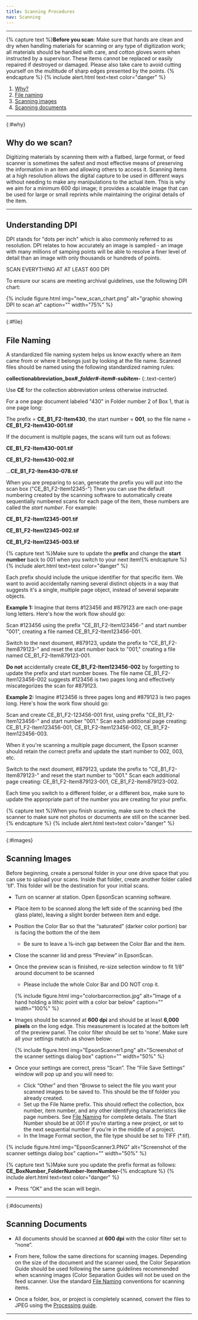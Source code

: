 ```yaml
---
title: Scanning Procedures
nav: Scanning
---
```


-------------------

{% capture text %}**Before you scan**:
Make sure that hands are clean and dry when handling materials for scanning or any type of digitization work; all materials should be handled with care, and cotton gloves worn when instructed by a supervisor. These items cannot be replaced or easily repaired if destroyed or damaged. Please also take care to avoid cutting yourself on the multitude of sharp edges presented by the points. {% endcapture %}
{% include alert.html text=text color="danger" %}

1. [Why?](#why)
2. [File naming](#file)
3. [Scanning images](#images)
4. [Scanning documents](#documents)

-----------

{:#why}
## Why do we scan?

Digitizing materials by scanning them with a flatbed, large format, or feed scanner is sometimes the safest and most effective means of preserving the information in an item and allowing others to access it. Scanning items at a high resolution allows the digital capture to be used in different ways without needing to make any manipulations to the actual item. This is why we aim for a minimum 600 dpi image; it provides a scalable image that can be used for large or small reprints while maintaining the original details of the item.

-----------

## Understanding DPI

DPI stands for "dots per inch" which is also commonly referred to as resolution. DPI relates to how accurately an image is sampled - an image with many millions of samping points will be able to resolve a finer level of detail than an image with only thousands or hundreds of points.

SCAN EVERYTHING AT AT LEAST 600 DPI

To ensure our scans are meeting archival guidelines, use the following DPI chart:

{% include figure.html img="new_scan_chart.png" alt="graphic showing DPI to scan at" caption="" width="75%" %}

-----------

{:#file}
## File Naming

A standardized file naming system helps us know exactly where an item came from or where it belongs just by looking at the file name. Scanned files should be named using the following standardized naming rules:

**collectionabbreviation_box#__folder#-item#-subitem_-**
{:.text-center}

Use **CE** for the collection abbreviation unless otherwise instructed.

For a one page document labeled "430" in Folder number 2 of Box 1, that is one page long:

The prefix = **CE_B1_F2-Item430**, the start number = **001**, so the file name = **CE_B1_F2-Item430-001.tif**

If the document is multiple pages, the scans will turn out as follows:

**CE_B1_F2-Item430-001.tif**

**CE_B1_F2-Item430-002.tif**

...**CE_B1_F2-Item430-078.tif**

When you are preparing to scan, generate the prefix you will put into the scan box ("CE_B1_F2-Item12345-") Then you can use the default numbering created by the scanning software to automatically create sequentially numbered scans for each page of the item, these numbers are called the *start number*. For example:

**CE_B1_F2-Item12345-001.tif**

**CE_B1_F2-Item12345-002.tif**

**CE_B1_F2-Item12345-003.tif**

{% capture text %}Make sure to update the **prefix** and change the **start number** back to 001 when you switch to your next item!{% endcapture %}
{% include alert.html text=text color="danger" %} 

Each prefix should include the unique identifier for that specific item. We want to avoid accidentally naming several distinct objects in a way that suggests it's a single, multiple page object, instead of several separate objects. 

**Example 1:** Imagine that items #123456 and #879123 are each one-page long letters. Here's how the work flow should go:

Scan #123456 using the prefix "CE_B1_F2-Item123456-" and start number "001", creating a file named CE_B1_F2-Item123456-001.

Switch to the next doument, #879123, update the prefix to "CE_B1_F2-Item879123-" and reset the start number back to "001," creating a file named CE_B1_F2-Item879123-001.

**Do not** accidentally create **CE_B1_F2-Item123456-002** by forgetting to update the prefix and start number boxes. The file name CE_B1_F2-Item123456-002 suggests #123456 is two pages long and effectively miscategorizes the scan for #879123.

**Example 2:** Imagine #123456 is three pages long and #879123 is two pages long. Here's how the work flow should go:

Scan and create CE_B1_F2-123456-001 first, using prefix "CE_B1_F2-Item123456-" and start number "001." 
Scan each additional page creating: 
CE_B1_F2-Item123456-001, 
CE_B1_F2-Item123456-002, 
CE_B1_F2-Item123456-003.  

When it you're scanning a multiple page document, the Epson scanner should retain the correct prefix and update the start number to 002, 003, etc.

Switch to the next doument, #879123, update the prefix to "CE_B1_F2-Item879123-" and reset the start number to "001." Scan each additional page creating: 
CE_B1_F2-Item879123-001, 
CE_B1_F2-Item879123-002.

Each time you switch to a different folder, or a different box, make sure to update the appropriate part of the number you are creating for your prefix.

{% capture text %}When you finish scanning, make sure to check the scanner to make sure not photos or documents are still on the scanner bed.{% endcapture %}
{% include alert.html text=text color="danger" %}

------------

{:#images}
## Scanning Images

Before beginning, create a personal folder in your one drive space that you can use to upload your scans. Inside that folder, create another folder called 'tif'. This folder will be the destination for your initial scans.

- Turn on scanner at station. Open EpsonScan scanning software. 

- Place item to be scanned along the left side of the scanning bed (the glass plate), leaving a slight border between item and edge. 

- Position the Color Bar so that the “saturated” (darker color portion) bar is facing the bottom the of the item
    - Be sure to leave a ⅛-inch gap between the Color Bar and the item.

- Close the scanner lid and press “Preview” in EpsonScan. 

- Once the preview scan is finished, re-size selection window to fit 1/8” around document to be scanned
    - Please include the whole Color Bar and DO NOT crop it. 

    {% include figure.html img="colorbarcorrection.jpg" alt="Image of a hand holding a lithic point with a color bar below" caption="" width="100%" %}

- Images should be scanned at **600 dpi** and should be at least **6,000 pixels** on the long edge. This measurement is located at the bottom left of the preview panel. The color filter should be set to ‘none’. Make sure all your settings match as shown below:

    {% include figure.html img="EpsonScanner1.png" alt="Screenshot of the scanner settings dialog box" caption="" width="50%" %}

- Once your settings are correct, press “Scan”. The “File Save Settings” window will pop up and you will need to:
    - Click “Other” and then “Browse to select the file you want your scanned images to be saved to. This should be the tif folder you already created.
    - Set up the File Name prefix. This should reflect the collection, box number, item number, and any other identifying characteristics like page numbers. See [File Naming](https://uidaholib.github.io/dds-student-workflow/content/1-scanning.html#file) for complete details. The Start Number should be at 001 if you’re starting a new project, or set to the next sequential number if you’re in the middle of a project. 
    - In the Image Format section, the file type should be set to TIFF (*.tif).

{% include figure.html img="EpsonScanner3.PNG" alt="Screenshot of the scanner settings dialog box" caption="" width="50%" %}

{% capture text %}Make sure you update the prefix format as follows: **CE_BoxNumber_FolderNumber-ItemNumber-**{% endcapture %}
{% include alert.html text=text color="danger" %}

- Press “OK” and the scan will begin. 

-------------

{:#documents}
## Scanning Documents

- All documents should be scanned at **600 dpi** with the color filter set to “none”. 

- From here, follow the same directions for scanning images. Depending on the size of the document and the scanner used, the Color Separation Guide should be used following the same guidelines recommended when scanning images (Color Separation Guides will not be used on the feed scanner. Use the standard [File Naming](https://awbla.github.io/awbla-student-workflow/content/1-scanning.html#file) conventions for scanning items.

- Once a folder, box, or project is completely scanned, convert the files to JPEG using the [Processing guide](https://awbla.github.io/awbla-student-workflow/content/4-processing.html). 

--------------


